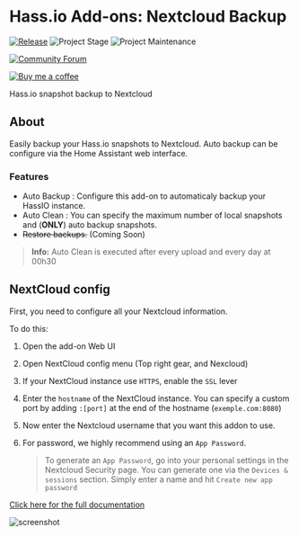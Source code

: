 # Hass.io Add-ons: Nextcloud Backup

[![Release][release-shield]][release] ![Project Stage][project-stage-shield] ![Project Maintenance][maintenance-shield]

[![Community Forum][forum-shield]][forum]

[![Buy me a coffee][buymeacoffee-shield]][buymeacoffee]

Hass.io snapshot backup to Nextcloud

## About

Easily backup your Hass.io snapshots to Nextcloud.
Auto backup can be configure via the Home Assistant web interface.
### Features
- Auto Backup : Configure this add-on to automaticaly backup your HassIO instance.
- Auto Clean : You can specify the maximum number of local snapshots and (__ONLY__) auto backup snapshots.
- ~~Restore backups.~~ (Coming Soon)
> __Info:__
> Auto Clean is executed after every upload and every day at 00h30


## NextCloud config

First, you need to configure all your Nextcloud information.

To do this:
1. Open the add-on Web UI
1. Open NextCloud config menu (Top right gear, and Nexcloud)
1. If your NextCloud instance use `HTTPS`, enable the `SSL` lever
1. Enter the `hostname` of the NextCloud instance. You can specify a custom port by adding `:[port]` at the end of the hostname (`exemple.com:8080`)
1. Now enter the Nextcloud username that you want this addon to use.
1. For password, we highly recommend using an `App Password`.

    >To generate an `App Password`, go into your personal settings in the Nextcloud Security page. You can generate one via the `Devices & sessions` section. Simply enter a name and hit `Create new app password`

[Click here for the full documentation][docs]

![screenshot][image]

[buymeacoffee-shield]: https://www.buymeacoffee.com/assets/img/guidelines/download-assets-sm-2.svg
[buymeacoffee]: https://www.buymeacoffee.com/seb6596
[docs]: https://github.com/Sebclem/hassio-nextcloud-backup/blob/master/README.md
[forum-shield]: https://img.shields.io/badge/community-forum-brightgreen.svg
[forum]: https://community.home-assistant.io/
[maintenance-shield]: https://img.shields.io/maintenance/yes/2020.svg
[project-stage-shield]: https://img.shields.io/badge/project%20stage-beta-red.svg
[release-shield]: https://img.shields.io/badge/version-v0.8.2-blue.svg
[release]:  https://img.shields.io/badge/version-v0.8.2-blue.svg
[image]: https://github.com/Sebclem/hassio-nextcloud-backup/raw/master/images/screenshot.png
